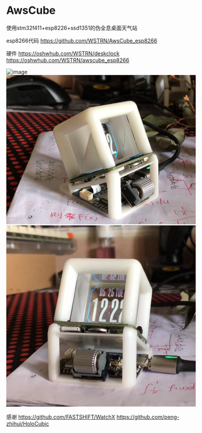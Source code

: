# AwsCube
使用stm32f411+esp8226+ssd1351的伪全息桌面天气站  

esp8266代码
https://github.com/WSTRN/AwsCube_esp8266

硬件
https://oshwhub.com/WSTRN/deskclock
https://oshwhub.com/WSTRN/awscube_esp8266


![image](https://github.com/WSTRN/AwsCube/blob/master/awscubepic/6d76e26cfb49506d6fcd51e491bba58.jpg)
![image](https://github.com/WSTRN/AwsCube/blob/master/awscubepic/74aab93bb9d2e51816c8fa1ea5df159.jpg)
![image](https://github.com/WSTRN/AwsCube/blob/master/awscubepic/ac8770b9a2cc37613c8c8580d4da4e2.jpg)

感谢 
https://github.com/FASTSHIFT/WatchX
https://github.com/peng-zhihui/HoloCubic
